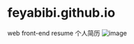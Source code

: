 # feyabibi.github.io
web front-end resume
个人简历
![image](https://github.com/feyabibi/feyabibi.github.io/edit/master/img/zw.jpg)
